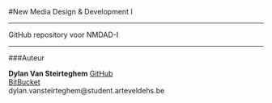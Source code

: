 #New Media Design & Development I
<hr>

<p>
    GitHub repository voor NMDAD-I
</p>

<hr>
###Auteur

<p>
    <strong> Dylan Van Steirteghem</strong></strong>
    <a href="https://github.com/dylavans">GitHub</a><br>
    <a href="https://bitbucket.org/dylavans/">BitBucket</a><br>
    dylan.vansteirteghem@student.arteveldehs.be
</p>
